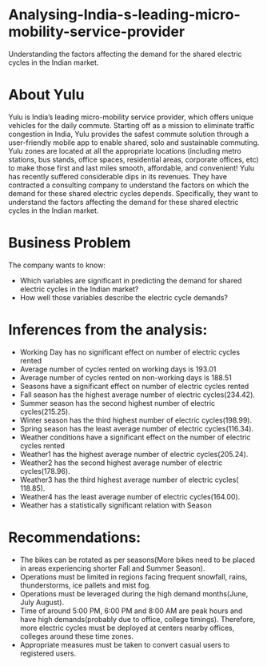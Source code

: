# Analysing-India-s-leading-micro-mobility-service-provider
 Understanding the factors affecting the demand for the shared electric cycles in the Indian market.

# About Yulu
Yulu is India’s leading micro-mobility service provider, which offers unique vehicles for the daily commute. Starting off as a mission to eliminate traffic congestion in India, Yulu provides the safest commute solution through a user-friendly mobile app to enable shared, solo and sustainable commuting.
Yulu zones are located at all the appropriate locations (including metro stations, bus stands, office spaces, residential areas, corporate offices, etc) to make those first and last miles smooth, affordable, and convenient!
Yulu has recently suffered considerable dips in its revenues. They have contracted a consulting company to understand the factors on which the demand for these shared electric cycles depends. Specifically, they want to understand the factors affecting the demand for these shared electric cycles in the Indian market.

# Business Problem
The company wants to know:
- Which variables are significant in predicting the demand for shared electric cycles in the Indian market?
- How well those variables describe the electric cycle demands?

# Inferences from the analysis:
- Working Day has no significant effect on number of electric cycles rented
- Average number of cycles rented on working days is 193.01
- Average number of cycles rented on non-working days is 188.51
- Seasons have a significant effect on number of electric cycles rented
- Fall season has the highest average number of electric cycles(234.42).
- Summer season has the second highest number of electric cycles(215.25).
- Winter season has the third highest number of electric cycles(198.99).
- Spring season has the least average number of electric cycles(116.34).
- Weather conditions have a significant effect on the number of electric cycles rented
- Weather1 has the highest average number of electric cycles(205.24).
- Weather2 has the second highest average number of electric cycles(178.96).
- Weather3 has the third highest average number of electric cycles( 118.85).
- Weather4 has the least average number of electric cycles(164.00).
- Weather has a statistically significant relation with Season

# Recommendations:
- The bikes can be rotated as per seasons(More bikes need to be placed in areas experiencing shorter Fall and Summer Season).
- Operations must be limited in regions facing frequent snowfall, rains, thunderstorms, ice pallets and mist fog.
- Operations must be leveraged during the high demand months(June, July August).
- Time of around 5:00 PM, 6:00 PM and 8:00 AM are peak hours and have high demands(probably due to office, college timings). Therefore, more electric cycles must be deployed at centers nearby offices, colleges around these time zones.
- Appropriate measures must be taken to convert casual users to registered users.
